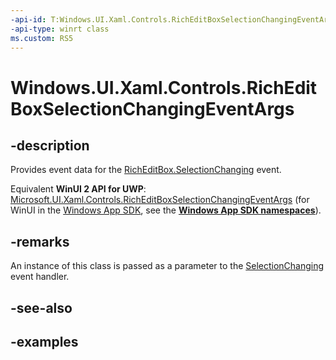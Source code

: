 ```yaml
---
-api-id: T:Windows.UI.Xaml.Controls.RichEditBoxSelectionChangingEventArgs
-api-type: winrt class
ms.custom: RS5
---
```


<!-- Class syntax.
public class RichEditBoxSelectionChangingEventArgs 
-->

# Windows.UI.Xaml.Controls.RichEditBoxSelectionChangingEventArgs

## -description

Provides event data for the [RichEditBox.SelectionChanging](richeditbox_selectionchanging.md) event.

Equivalent **WinUI 2 API for UWP**: [Microsoft.UI.Xaml.Controls.RichEditBoxSelectionChangingEventArgs](/windows/winui/api/microsoft.ui.xaml.controls.richeditboxselectionchangingeventargs) (for WinUI in the [Windows App SDK](/windows/apps/windows-app-sdk/), see the **[Windows App SDK namespaces](/windows/windows-app-sdk/api/winrt/)**).

## -remarks

An instance of this class is passed as a parameter to the [SelectionChanging](richeditbox_selectionchanging.md) event handler.

## -see-also

## -examples

